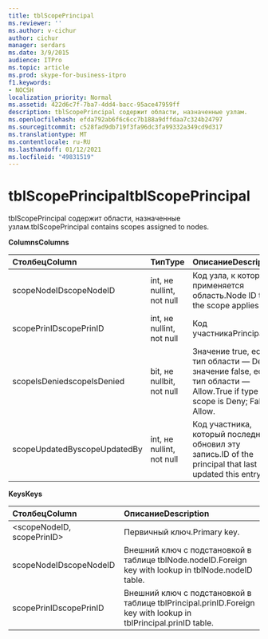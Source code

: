 ```yaml
---
title: tblScopePrincipal
ms.reviewer: ''
ms.author: v-cichur
author: cichur
manager: serdars
ms.date: 3/9/2015
audience: ITPro
ms.topic: article
ms.prod: skype-for-business-itpro
f1.keywords:
- NOCSH
localization_priority: Normal
ms.assetid: 422d6c7f-7ba7-4dd4-bacc-95ace47959ff
description: tblScopePrincipal содержит области, назначенные узлам.
ms.openlocfilehash: efda792ab6f6c6cc7b188a9dffdaa7c324b24797
ms.sourcegitcommit: c528fad9db719f3fa96dc3fa99332a349cd9d317
ms.translationtype: MT
ms.contentlocale: ru-RU
ms.lasthandoff: 01/12/2021
ms.locfileid: "49831519"
---
```

# <a name="tblscopeprincipal"></a><span data-ttu-id="3d182-103">tblScopePrincipal</span><span class="sxs-lookup"><span data-stu-id="3d182-103">tblScopePrincipal</span></span>
 
<span data-ttu-id="3d182-104">tblScopePrincipal содержит области, назначенные узлам.</span><span class="sxs-lookup"><span data-stu-id="3d182-104">tblScopePrincipal contains scopes assigned to nodes.</span></span>
  
<span data-ttu-id="3d182-105">**Columns**</span><span class="sxs-lookup"><span data-stu-id="3d182-105">**Columns**</span></span>

|<span data-ttu-id="3d182-106">**Столбец**</span><span class="sxs-lookup"><span data-stu-id="3d182-106">**Column**</span></span>|<span data-ttu-id="3d182-107">**Тип**</span><span class="sxs-lookup"><span data-stu-id="3d182-107">**Type**</span></span>|<span data-ttu-id="3d182-108">**Описание**</span><span class="sxs-lookup"><span data-stu-id="3d182-108">**Description**</span></span>|
|:-----|:-----|:-----|
|<span data-ttu-id="3d182-109">scopeNodeID</span><span class="sxs-lookup"><span data-stu-id="3d182-109">scopeNodeID</span></span>  <br/> |<span data-ttu-id="3d182-110">int, не null</span><span class="sxs-lookup"><span data-stu-id="3d182-110">int, not null</span></span>  <br/> |<span data-ttu-id="3d182-111">Код узла, к которой применяется область.</span><span class="sxs-lookup"><span data-stu-id="3d182-111">Node ID that the scope applies to.</span></span>  <br/> |
|<span data-ttu-id="3d182-112">scopePrinID</span><span class="sxs-lookup"><span data-stu-id="3d182-112">scopePrinID</span></span>  <br/> |<span data-ttu-id="3d182-113">int, не null</span><span class="sxs-lookup"><span data-stu-id="3d182-113">int, not null</span></span>  <br/> |<span data-ttu-id="3d182-114">Код участника</span><span class="sxs-lookup"><span data-stu-id="3d182-114">Principal ID.</span></span>  <br/> |
|<span data-ttu-id="3d182-115">scopeIsDenied</span><span class="sxs-lookup"><span data-stu-id="3d182-115">scopeIsDenied</span></span>  <br/> |<span data-ttu-id="3d182-116">bit, не null</span><span class="sxs-lookup"><span data-stu-id="3d182-116">bit, not null</span></span>  <br/> |<span data-ttu-id="3d182-117">Значение true, если тип области — Deny; значение false, если тип области — Allow.</span><span class="sxs-lookup"><span data-stu-id="3d182-117">True if type of scope is Deny; False if Allow.</span></span>  <br/> |
|<span data-ttu-id="3d182-118">scopeUpdatedBy</span><span class="sxs-lookup"><span data-stu-id="3d182-118">scopeUpdatedBy</span></span>  <br/> |<span data-ttu-id="3d182-119">int, не null</span><span class="sxs-lookup"><span data-stu-id="3d182-119">int, not null</span></span>  <br/> |<span data-ttu-id="3d182-120">Код участника, который последним обновил эту запись.</span><span class="sxs-lookup"><span data-stu-id="3d182-120">ID of the principal that last updated this entry.</span></span>  <br/> |
   
<span data-ttu-id="3d182-121">**Keys**</span><span class="sxs-lookup"><span data-stu-id="3d182-121">**Keys**</span></span>

|<span data-ttu-id="3d182-122">**Столбец**</span><span class="sxs-lookup"><span data-stu-id="3d182-122">**Column**</span></span>|<span data-ttu-id="3d182-123">**Описание**</span><span class="sxs-lookup"><span data-stu-id="3d182-123">**Description**</span></span>|
|:-----|:-----|
|\<scopeNodeID, scopePrinID\>  <br/> |<span data-ttu-id="3d182-124">Первичный ключ.</span><span class="sxs-lookup"><span data-stu-id="3d182-124">Primary key.</span></span>  <br/> |
|<span data-ttu-id="3d182-125">scopeNodeID</span><span class="sxs-lookup"><span data-stu-id="3d182-125">scopeNodeID</span></span>  <br/> |<span data-ttu-id="3d182-126">Внешний ключ с подстановкой в таблице tblNode.nodeID.</span><span class="sxs-lookup"><span data-stu-id="3d182-126">Foreign key with lookup in tblNode.nodeID table.</span></span>  <br/> |
|<span data-ttu-id="3d182-127">scopePrinID</span><span class="sxs-lookup"><span data-stu-id="3d182-127">scopePrinID</span></span>  <br/> |<span data-ttu-id="3d182-128">Внешний ключ с подстановкой в таблице tblPrincipal.prinID.</span><span class="sxs-lookup"><span data-stu-id="3d182-128">Foreign key with lookup in tblPrincipal.prinID table.</span></span>  <br/> |
   

